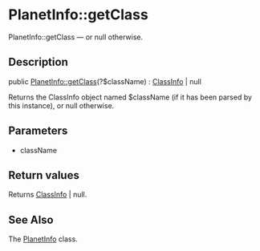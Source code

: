 PlanetInfo::getClass
================

PlanetInfo::getClass — or null otherwise.

Description
---------------


public [PlanetInfo::getClass](https://github.com/lingtalfi/DocTools/blob/master/doc/api/DocTools/Info/PlanetInfo/getClass.md)(?$className) : [ClassInfo](https://github.com/lingtalfi/DocTools/blob/master/doc/api/DocTools/Info/ClassInfo.md) | null




Returns the ClassInfo object named $className (if it has been parsed by this instance),
or null otherwise.




Parameters
--------------


- className

    


Return values
----------------

Returns [ClassInfo](https://github.com/lingtalfi/DocTools/blob/master/doc/api/DocTools/Info/ClassInfo.md) | null.









See Also
-----------

The [PlanetInfo](https://github.com/lingtalfi/DocTools/blob/master/doc/api/DocTools/Info/PlanetInfo.md) class.
